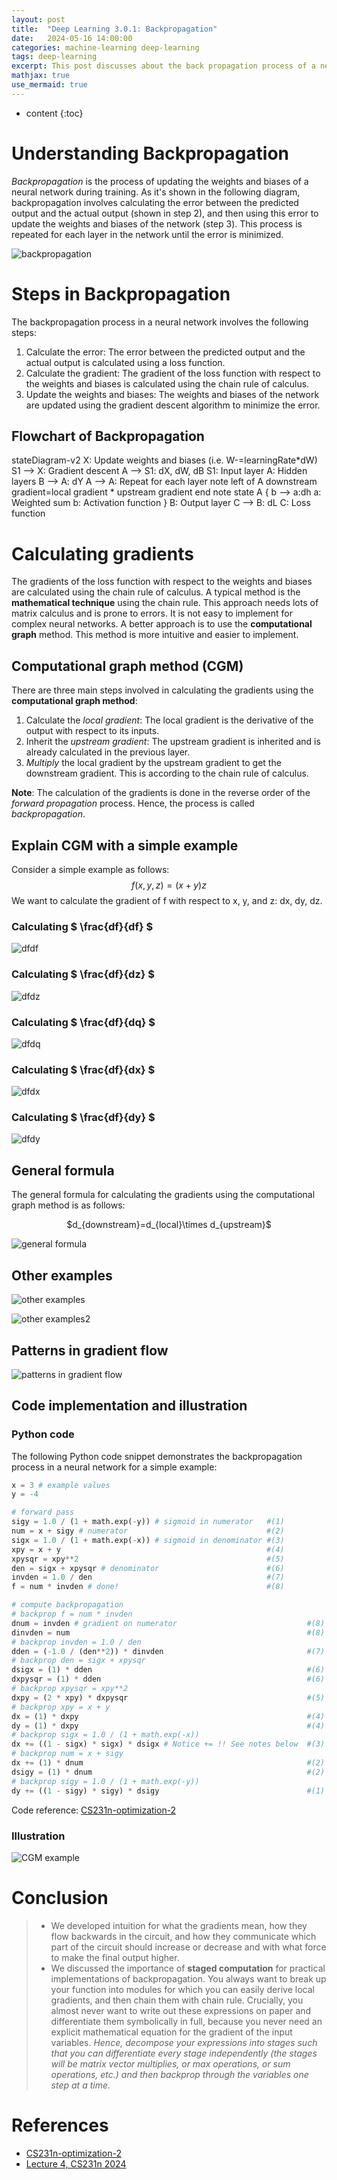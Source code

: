 ```yaml
---
layout: post
title:  "Deep Learning 3.0.1: Backpropagation"
date:   2024-05-16 14:00:00
categories: machine-learning deep-learning
tags: deep-learning
excerpt: This post discusses about the back propagation process of a neural network. Python code implementation is also provided.
mathjax: true
use_mermaid: true
---
```


* content
{:toc}


# Understanding Backpropagation
_Backpropagation_ is the process of updating the weights and biases of a neural network during training. 
As it's shown in the following diagram, backpropagation involves calculating the error between the predicted output and the actual output (shown in step 2), 
and then using this error to update the weights and biases of the network (step 3). 
This process is repeated for each layer in the network until the error is minimized.

![backpropagation](/assets/images/deep_learning/301/backpropagation.png)

# Steps in Backpropagation
The backpropagation process in a neural network involves the following steps:
1. Calculate the error: The error between the predicted output and the actual output is calculated using a loss function.
2. Calculate the gradient: The gradient of the loss function with respect to the weights and biases is calculated using the chain rule of calculus.
3. Update the weights and biases: The weights and biases of the network are updated using the gradient descent algorithm to minimize the error.

## Flowchart of Backpropagation
<div class="mermaid"> 
stateDiagram-v2
    X: Update weights and biases (i.e. W-=learningRate*dW)
    S1 --> X: Gradient descent
    A --> S1: dX, dW, dB
    S1: Input layer
    A: Hidden layers
    B --> A: dY
    A --> A: Repeat for each layer
    note left of A
            downstream gradient=local gradient * upstream gradient
    end note
    state A {
      b --> a:dh
      a: Weighted sum
      b: Activation function
    }
    B: Output layer
    C --> B: dL
    C: Loss function

</div>

# Calculating gradients
The gradients of the loss function with respect to the weights and biases are calculated using the chain rule of calculus. 
A typical method is the **mathematical technique** using the chain rule. This approach needs lots of matrix calculus and is prone to errors. It is not easy to implement for complex neural networks.
A better approach is to use the **computational graph** method. This method is more intuitive and easier to implement.

## Computational graph method (CGM)
There are three main steps involved in calculating the gradients using the **computational graph method**:
1. Calculate the _local gradient_: The local gradient is the derivative of the output with respect to its inputs.
2. Inherit the _upstream gradient_: The upstream gradient is inherited and is already calculated in the previous layer. 
3. _Multiply_ the local gradient by the upstream gradient to get the downstream gradient. This is according to the chain rule of calculus.   

**Note**: The calculation of the gradients is done in the reverse order of the _forward propagation_ process. Hence, the process is called _backpropagation_.

## Explain CGM with a simple example
Consider a simple example as follows:
$$
f(x,y,z) = (x+y)z
$$
We want to calculate the gradient of f with respect to x, y, and z: dx, dy, dz.  

### Calculating $ \frac{df}{df} $
![dfdf](/assets/images/deep_learning/301/dfdf.png)

### Calculating $ \frac{df}{dz} $
![dfdz](/assets/images/deep_learning/301/dfdz.png)

### Calculating $ \frac{df}{dq} $   
![dfdq](/assets/images/deep_learning/301/dfdq.png)

### Calculating $ \frac{df}{dx} $   
![dfdx](/assets/images/deep_learning/301/dx.png)  

### Calculating $ \frac{df}{dy} $   
![dfdy](/assets/images/deep_learning/301/dfdy.png)


## General formula  
The general formula for calculating the gradients using the computational graph method is as follows:
<p align="center">$d_{downstream}=d_{local}\times d_{upstream}$</p>  

![general formula](/assets/images/deep_learning/301/general-rule.png)    

## Other examples  
![other examples](/assets/images/deep_learning/301/other-examples.png)    

![other examples2](/assets/images/deep_learning/301/other-examples-2.png)  

## Patterns in gradient flow  
![patterns in gradient flow](/assets/images/deep_learning/301/gradient-pattern.png)  


## Code implementation and illustration

### Python code
The following Python code snippet demonstrates the backpropagation process in a neural network for a simple example:
```python
x = 3 # example values
y = -4

# forward pass
sigy = 1.0 / (1 + math.exp(-y)) # sigmoid in numerator   #(1)
num = x + sigy # numerator                               #(2)
sigx = 1.0 / (1 + math.exp(-x)) # sigmoid in denominator #(3)
xpy = x + y                                              #(4)
xpysqr = xpy**2                                          #(5)
den = sigx + xpysqr # denominator                        #(6)
invden = 1.0 / den                                       #(7)
f = num * invden # done!                                 #(8)

# compute backpropagation
# backprop f = num * invden
dnum = invden # gradient on numerator                             #(8)
dinvden = num                                                     #(8)
# backprop invden = 1.0 / den 
dden = (-1.0 / (den**2)) * dinvden                                #(7)
# backprop den = sigx + xpysqr
dsigx = (1) * dden                                                #(6)
dxpysqr = (1) * dden                                              #(6)
# backprop xpysqr = xpy**2
dxpy = (2 * xpy) * dxpysqr                                        #(5)
# backprop xpy = x + y
dx = (1) * dxpy                                                   #(4)
dy = (1) * dxpy                                                   #(4)
# backprop sigx = 1.0 / (1 + math.exp(-x))
dx += ((1 - sigx) * sigx) * dsigx # Notice += !! See notes below  #(3)
# backprop num = x + sigy
dx += (1) * dnum                                                  #(2)
dsigy = (1) * dnum                                                #(2)
# backprop sigy = 1.0 / (1 + math.exp(-y))
dy += ((1 - sigy) * sigy) * dsigy                                 #(1)
```
Code reference: [CS231n-optimization-2](https://cs231n.github.io/optimization-2/)  

### Illustration
![CGM example](/assets/images/deep_learning/301/cgm-example.png)  

# Conclusion
> - We developed intuition for what the gradients mean, how they flow backwards in the circuit, and how they communicate which part of the circuit should increase or decrease and with what force to make the final output higher. 
> - We discussed the importance of **staged computation** for practical implementations of backpropagation. You always want to break up your function into modules for which you can easily derive local gradients, and then chain them with chain rule. Crucially, you almost never want to write out these expressions on paper and differentiate them symbolically in full, because you never need an explicit mathematical equation for the gradient of the input variables. _Hence, decompose your expressions into _stages_ such that you can differentiate every stage independently (the stages will be matrix vector multiplies, or max operations, or sum operations, etc.) and then backprop through the variables one step at a time._

# References
- [CS231n-optimization-2](https://cs231n.github.io/optimization-2/)
- [Lecture 4, CS231n 2024](https://cs231n.stanford.edu/slides/2024/lecture_4.pdf)